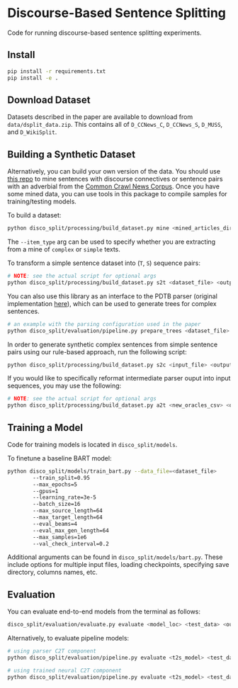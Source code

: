 # Discourse-Based Sentence Splitting

Code for running discourse-based sentence splitting experiments.

## Install

```bash
pip install -r requirements.txt
pip install -e .
```

## Download Dataset
Datasets described in the paper are available to download from `data/dsplit_data.zip`. This contains all of `D_CCNews_C`, `D_CCNews_S`, `D_MUSS`, and `D_WikiSplit`.

## Building a Synthetic Dataset

Alternatively, you can build your own version of the data. You should use [this repo](https://github.com/liamcripwell/news-please) to mine sentences with discourse connectives or sentence pairs with an adverbial from the [Common Crawl News Corpus](https://commoncrawl.org/2016/10/news-dataset-available/). Once you have some mined data, you can use tools in this package to compile samples for training/testing models. 

To build a dataset:

```bash
python disco_split/processing/build_dataset.py mine <mined_articles_dir> <output_file> <sample_limit>
```

The `--item_type` arg can be used to specify whether you are extracting from a mine of `complex` or `simple` texts.

To transform a simple sentence dataset into (`T`, `S`) sequence pairs:

```bash
# NOTE: see the actual script for optional args
python disco_split/processing/build_dataset.py s2t <dataset_file> <output_file>
```

You can also use this library as an interface to the PDTB parser (original implementation [here](https://github.com/WING-NUS/pdtb-parser)), which can be used to generate trees for complex sentences.
```bash
# an example with the parsing configuration used in the paper
python disco_split/evaluation/pipeline.py prepare_trees <dataset_file> --out_trees=<trees_output> --out_parsed=<parser_output> --text_col=sentence --fallback=naive --batched=True --num_procs=8 --batch_size=128
```

In order to generate synthetic complex sentences from simple sentence pairs using our rule-based approach, run the following script:

```bash
python disco_split/processing/build_dataset.py s2c <input_file> <output_file>
```

If you would like to specifically reformat intermediate parser ouput into input sequences, you may use the following:

```bash
# NOTE: see the actual script for optional args
python disco_split/processing/build_dataset.py a2t <new_oracles_csv> <output_file>
```

## Training a Model

Code for training models is located in `disco_split/models`.

To finetune a baseline BART model:

```bash
python disco_split/models/train_bart.py --data_file=<dataset_file>
        --train_split=0.95
        --max_epochs=5
        --gpus=1
        --learning_rate=3e-5
        --batch_size=16
        --max_source_length=64
        --max_target_length=64
        --eval_beams=4
        --eval_max_gen_length=64
        --max_samples=1e6
        --val_check_interval=0.2
```

Additional arguments can be found in `disco_split/models/bart.py`. These include options for multiple input files, loading checkpoints, specifying save directory, columns names, etc.

## Evaluation

You can evaluate end-to-end models from the terminal as follows:

```bash
disco_split/evaluation/evaluate.py evaluate <model_loc> <test_data> <output_file> --samsa=True
```

Alternatively, to evaluate pipeline models:

```bash
# using parser C2T component
python disco_split/evaluation/pipeline.py evaluate <t2s_model> <test_data> <output_dir> --parser=pdtb

# using trained neural C2T component
python disco_split/evaluation/pipeline.py evaluate <t2s_model> <test_data> <output_dir> --parser=bart --bart_model=<c2t_model>
```

